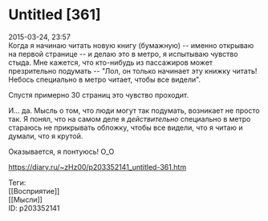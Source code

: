 Untitled [361]
===============

   
 2015-03-24, 23:57   
  Когда я начинаю читать новую книгу (бумажную) -- именно открываю на первой странице -- и делаю это в метро, я испытываю чувство стыда. Мне кажется, что кто-нибудь из пассажиров может презрительно подумать -- "Лол, он только начинает эту книжку читать! Небось специально в метро читает, чтобы все видели".   
   
 Спустя примерно 30 страниц это чувство проходит.   
   
 И... да. Мысль о том, что люди могут так подумать, возникает не просто так. Я понял, что на самом деле я  *действительно*  специально в метро стараюсь не прикрывать обложку, чтобы все видели, что я читаю и думали, что я крутой.   
   
 Оказывается, я понтуюсь! О\_О   
    
 <https://diary.ru/~zHz00/p203352141_untitled-361.htm>   
   
 Теги:   
 [[Восприятие]]   
 [[Мысли]]   
 ID: p203352141